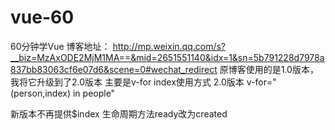 # vue-60
60分钟学Vue
博客地址：
http://mp.weixin.qq.com/s?__biz=MzAxODE2MjM1MA==&mid=2651551140&idx=1&sn=5b791228d7978a837bb83063cf6e07d6&scene=0#wechat_redirect
原博客使用的是1.0版本，我将它升级到了2.0版本
主要是v-for index使用方式
2.0版本
v-for="(person,index) in people"

新版本不再提供$index
生命周期方法ready改为created
